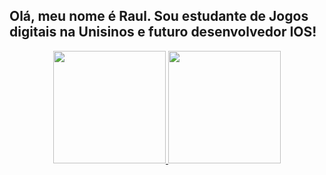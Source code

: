 ## Olá, meu nome é Raul. Sou estudante de Jogos digitais na Unisinos e futuro desenvolvedor IOS!
<div align="center">
  <a href="https://github.com/RaulMdrs">
  <img height="180em" src="https://github-readme-stats.vercel.app/api?username=RaulMdrs&show_icons=true&theme=dracula&include_all_commits=true&count_private=true"/>
  <img height="180em" src="https://github-readme-stats.vercel.app/api/top-langs/?username=RaulMdrs&layout=compact&langs_count=7&theme=dark"/>
</div>
